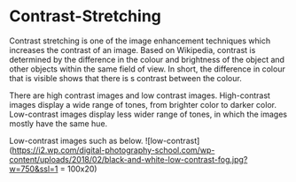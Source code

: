 # Contrast-Stretching

Contrast stretching is one of the image enhancement techniques which increases the contrast of an image. Based on Wikipedia, contrast is determined by the difference in the colour and brightness of the object and other objects within the same field of view. In short, the difference in colour that is visible shows that there is s contrast between the colour. 

There are high contrast images and low contrast images. High-contrast images display a wide range of tones, from brighter color to darker color. Low-contrast images display less wider range of tones, in which the images mostly have the same hue.

Low-contrast images such as below.
![low-contrast](https://i2.wp.com/digital-photography-school.com/wp-content/uploads/2018/02/black-and-white-low-contrast-fog.jpg?w=750&ssl=1 = 100x20)
